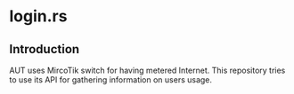 # login.rs

## Introduction

AUT uses MircoTik switch for having metered Internet.
This repository tries to use its API for gathering information on users usage.
